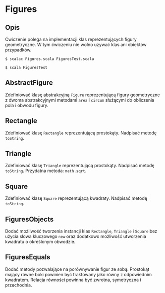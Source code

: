 Figures
=======

Opis
----

Ćwiczenie polega na implementacji klas reprezentujących figury
geometryczne. W tym ćwiczeniu nie wolno używać klas ani obiektów
przypadków.

    $ scalac Figures.scala FiguresTest.scala

    $ scala FiguresTest

AbstractFigure
--------------

Zdefiniować klasę abstrakcyjną `Figure` reprezentującą figury
geometryczne z dwoma abstrakcyjnymi metodami `area` i `circum`
służącymi do obliczenia pola i obwodu figury.

Rectangle
---------

Zdefiniować klasę `Rectangle` reprezentującą prostokąty. Nadpisać
metodę `toString`.

Triangle
--------

Zdefiniować klasę `Triangle` reprezentującą prostokąty. Nadpisać
metodę `toString`. Przydatna metoda: `math.sqrt`.

Square
------

Zdefiniować klasę `Square` reprezentującą kwadraty. Nadpisać metodę
`toString`.

FiguresObjects
--------------

Dodać możliwość tworzenia instancji klas `Rectangle`, `Triangle` i
`Square` bez użycia słowa kluczowego `new` oraz dodatkowo możliwość
utworzenia kwadratu o określonym obwodzie.

FiguresEquals
-------------

Dodać metody pozwalające na porównywanie figur ze sobą. Prostokąt
mający równe boki powinien być traktowany jako równy z odpowiednim
kwadratem. Relacja równości powinna być zwrotna, symetryczna i
przechodnia.




